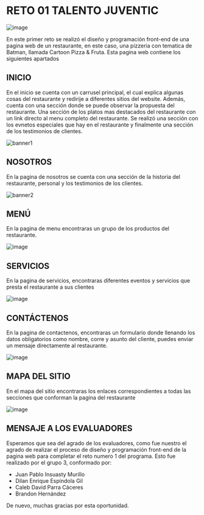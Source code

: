 # RETO 01 TALENTO JUVENTIC

![image](https://user-images.githubusercontent.com/88408551/133530498-3952db49-ab21-427c-b689-d806dfd41f5f.png)

En este primer reto se realizó el diseño y programación front-end de una pagina web de un restaurante, en este caso, una pizzeria con tematica de Batman, llamada Cartoon Pizza & Fruta. Esta pagina web contiene los siguientes apartados

## INICIO

En el inicio se cuenta con un carrusel principal, el cual explica algunas cosas del restaurante y redirije a diferentes sitios del website. Además, cuenta con una sección donde se puede observar la propuesta del restaurante. Una sección de los platos mas destacados del restaurante con un link directo al menu completo del restaurante. Se realizó una sección con los evnetos especiales que hay en el restaurante y finalmente una sección de los testimonios de clientes.

![banner1](https://user-images.githubusercontent.com/88408551/133532430-00b1b6cc-d358-4361-a342-d0c565826629.png)

## NOSOTROS

En la pagina de nosotros se cuenta con una sección de la historia del restaurante, personal y los testimonios de los clientes.

![banner2](https://user-images.githubusercontent.com/88408551/133532734-62ef55c3-d408-461f-aad5-ff6f998aa00b.png)

## MENÚ

En la pagina de menu encontraras un grupo de los productos del restaurante.

![image](https://user-images.githubusercontent.com/88408551/133532823-c6d63072-c1e4-471d-899c-5e0123d6dfbd.png)

## SERVICIOS

En la pagina de servicios, encontraras diferentes eventos y servicios que presta el restaurante a sus clientes

![image](https://user-images.githubusercontent.com/88408551/133533564-ce3b367e-336e-4511-8e93-d2e341158f37.png)

## CONTÁCTENOS

En la pagina de contactenos, encontraras un formulario donde llenando los datos obligatorios como nombre, corre y asunto del cliente, puedes enviar un mensaje directamente al restaurante.

![image](https://user-images.githubusercontent.com/88408551/133532943-5a02e63c-1cbd-4dec-8956-ef04147042ca.png)

## MAPA DEL SITIO

En el mapa del sitio encontraras los enlaces correspondientes a todas las secciones que conforman la pagina del restaurante

![image](https://user-images.githubusercontent.com/88408551/133533045-a296101c-dad2-4803-bab0-ca2b314b6b9f.png)

## MENSAJE A LOS EVALUADORES

Esperamos que sea del agrado de los evaluadores, como fue nuestro el agrado de realizar el proceso de diseño y programación front-end de la pagina web para completar el reto numero 1 del programa. Esto fue realizado por el grupo 3, conformado por:

- Juan Pablo Insuasty Murillo
- Dilan Enrique Espíndola Gil
- Caleb David Parra Cáceres
- Brandon Hernández

De nuevo, muchas gracias por esta oportunidad.

